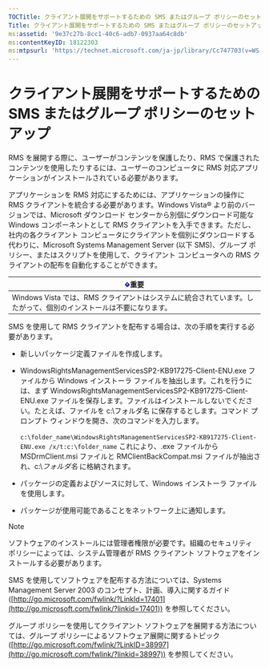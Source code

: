 ```yaml
---
TOCTitle: クライアント展開をサポートするための SMS またはグループ ポリシーのセットアップ
Title: クライアント展開をサポートするための SMS またはグループ ポリシーのセットアップ
ms:assetid: '9e37c27b-8cc1-40c6-adb7-0937aa64c8db'
ms:contentKeyID: 18122303
ms:mtpsurl: 'https://technet.microsoft.com/ja-jp/library/Cc747703(v=WS.10)'
---
```


クライアント展開をサポートするための SMS またはグループ ポリシーのセットアップ
==============================================================================

RMS を展開する際に、ユーザーがコンテンツを保護したり、RMS で保護されたコンテンツを使用したりするには、ユーザーのコンピュータに RMS 対応アプリケーションがインストールされている必要があります。

アプリケーションを RMS 対応にするためには、アプリケーションの操作に RMS クライアントを統合する必要があります。Windows Vista® より前のバージョンでは、Microsoft ダウンロード センターから別個にダウンロード可能な Windows コンポーネントとして RMS クライアントを入手できます。ただし、社内の各クライアント コンピュータにクライアントを個別にダウンロードする代わりに、Microsoft Systems Management Server (以下 SMS)、グループ ポリシー、またはスクリプトを使用して、クライアント コンピュータへの RMS クライアントの配布を自動化することができます。

| ![](images/Cc747703.Important(WS.10).gif)重要                                         |
|--------------------------------------------------------------------------------------------------------------------|
| Windows Vista では、RMS クライアントはシステムに統合されています。したがって、個別のインストールは不要になります。 |

SMS を使用して RMS クライアントを配布する場合は、次の手順を実行する必要があります。

-   新しいパッケージ定義ファイルを作成します。
-   WindowsRightsManagementServicesSP2-KB917275-Client-ENU.exe ファイルから Windows インストーラ ファイルを抽出します。これを行うには、まず WindowsRightsManagementServicesSP2-KB917275-Client-ENU.exe ファイルを保存します。ファイルはインストールしないでください。たとえば、ファイルを c:\\フォルダ名 に保存するとします。コマンド プロンプト ウィンドウを開き、次のコマンドを入力します。

    `c:\folder_name\WindowsRightsManagementServicesSP2-KB917275-Client-ENU.exe /x/t:c:\folder_name`
    これにより、.exe ファイルから MSDrmClient.msi ファイルと RMClientBackCompat.msi ファイルが抽出され、c:\\*フォルダ名* に格納されます。
-   パッケージの定義およびソースに対して、Windows インストーラ ファイルを使用します。
-   パッケージが使用可能であることをネットワーク上に通知します。

> [!NOTE]
> ソフトウェアのインストールには管理者権限が必要です。組織のセキュリティ ポリシーによっては、システム管理者が RMS クライアント ソフトウェアをインストールする必要があります。 

SMS を使用してソフトウェアを配布する方法については、Systems Management Server 2003 のコンセプト、計画、導入に関するガイド ([http://go.microsoft.com/fwlink/?LinkId=17401](http://go.microsoft.com/fwlink/?linkid=17401)) を参照してください。

グループ ポリシーを使用してクライアント ソフトウェアを展開する方法については、グループ ポリシーによるソフトウェア展開に関するトピック ([http://go.microsoft.com/fwlink/?LinkID=38997](http://go.microsoft.com/fwlink/?linkid=38997)) を参照してください。
